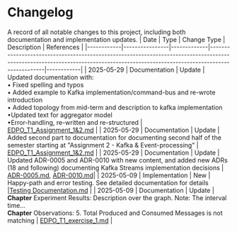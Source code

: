 # Changelog

A record of all notable changes to this project, including both documentation and implementation updates.
| Date       | Type           | Change Type | Description                                                                                                                                                                    | References |
|------------|----------------|-------------|--------------------------------------------------------------------------------------------------------------------------------------------------------------------------------|------------|
| 2025-05-29 | Documentation  | Update      | Updated documentation with: <br/>• Fixed spelling and typos <br/>• Added example to Kafka implementation/command-bus and re-wrote introduction <br/>• Added topology from mid-term and description to kafka implementation <br/>•Updated text for aggregator model <br/>•Error-handling, re-written and re-structured                                                                                 | [EDPO_T1_Assignment_1&2.md](exercises/EDPO_T1_Assignment_1&2.md) |
| 2025-05-29 | Documentation  | Update      | Added second part to documentation for documenting second half of the semester starting at "Assignment 2 - Kafka & Event-processing"                                                                                                                       | [EDPO_T1_Assignment_1&2.md](exercises/EDPO_T1_Assignment_1&2.md) |
| 2025-05-29 | Documentation  | Update      | Updated ADR-0005 and ADR-0010 with new content, and added new ADRs (18 and following) documenting Kafka Streams implementation decisions                                                                          | [ADR-0005.md](adr/ADR-0005.md), [ADR-0010.md](adr/ADR-0010.md)|
| 2025-05-09 | Implementation | New         | Happy-path and error testing. See detailed documentation for details                                                                                                           |[Testing Documentation.md](Testing%20Documentation.md)  |
| 2025-05-09 | Documentation  | Update      | **Chapter** Experiment Results: Description over the graph. Note: The interval time...  <br/>**Chapter** Observations: 5. Total Produced and Consumed Messages is not matching |  [EDPO_T1_exercise_1.md](exercises/EDPO_T1_exercise_1.md) |
